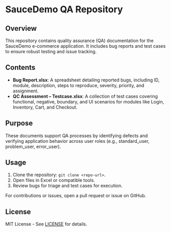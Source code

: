 # SauceDemo QA Repository

## Overview
This repository contains quality assurance (QA) documentation for the SauceDemo e-commerce application. It includes bug reports and test cases to ensure robust testing and issue tracking.

## Contents
- **Bug Report.xlsx**: A spreadsheet detailing reported bugs, including ID, module, description, steps to reproduce, severity, priority, and assignment.
- **QC Assessment – Testcase.xlsx**: A collection of test cases covering functional, negative, boundary, and UI scenarios for modules like Login, Inventory, Cart, and Checkout.

## Purpose
These documents support QA processes by identifying defects and verifying application behavior across user roles (e.g., standard_user, problem_user, error_user).

## Usage
1. Clone the repository: `git clone <repo-url>`.
2. Open files in Excel or compatible tools.
3. Review bugs for triage and test cases for execution.

For contributions or issues, open a pull request or issue on GitHub.

## License
MIT License - See [LICENSE](LICENSE) for details.
